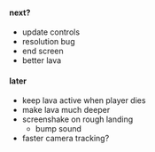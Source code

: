 #### next?
- update controls
- resolution bug
- end screen
- better lava

#### later
- keep lava active when player dies
- make lava much deeper
- screenshake on rough landing
  - bump sound
- faster camera tracking?